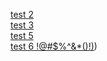 [test 2](https://programmeruser2.github.io/wiki/wiki/test%202)  
[test 3](https://programmeruser2.github.io/wiki/wiki/test%203)  
[test 5](https://programmeruser2.github.io/wiki/wiki/test%205)  
[test 6 !@#$%^&*()!)](https://programmeruser2.github.io/wiki/wiki/test%206%20!%40%23%24%25%5E%26*()!))  
